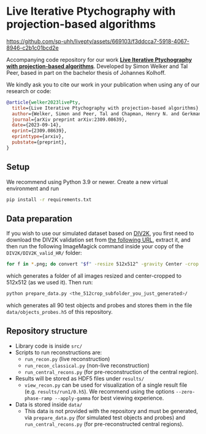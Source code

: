 # Live Iterative Ptychography with projection-based algorithms


https://github.com/sp-uhh/livepty/assets/669103/f3ddcca7-5918-4067-8946-c2b1c01bcd2e


Accompanying code repository for our work
[**Live Iterative Ptychography with projection-based algorithms**](https://arxiv.org/abs/2309.08639).
Developed by Simon Welker and Tal Peer, based in part on the bachelor thesis of Johannes Kolhoff.

We kindly ask you to cite our work in your publication when using any of our research or code:

```bib
@article{welker2023livePty,
  title={Live Iterative Ptychography with projection-based algorithms},
  author={Welker, Simon and Peer, Tal and Chapman, Henry N. and Gerkmann, Timo},
  journal={arXiv preprint arXiv:2309.08639},
  date={2023-09-14},
  eprint={2309.08639},
  eprinttype={arxiv},
  pubstate={preprint},
}
```


## Setup

We recommend using Python 3.9 or newer. Create a new virtual environment and run

```bash
pip install -r requirements.txt
```


## Data preparation

If you wish to use our simulated dataset based on [DIV2K](https://data.vision.ee.ethz.ch/cvl/DIV2K/), you first need to
download the DIV2K validation set from [the following URL](http://data.vision.ee.ethz.ch/cvl/DIV2K/DIV2K_valid_HR.zip),
extract it, and then run the following ImageMagick command inside your copy of the `DIV2K/DIV2K_valid_HR/` folder:

```bash
for f in *.png; do convert "$f" -resize 512x512^ -gravity Center -crop 512x512+0+0 +repage "512crop/${f}"; done
```

which generates a folder of all images resized and center-cropped to 512x512 (as we used it). Then run:

```bash
python prepare_data.py <the_512crop_subfolder_you_just_generated>/
```

which generates all 90 test objects and probes and stores them in the file `data/objects_probes.h5` of this repository.


## Repository structure

- Library code is inside `src/`
- Scripts to run reconstructions are:
    - `run_recon.py` (live reconstruction)
    - `run_recon_classical.py` (non-live reconstruction)
    - `run_central_recons.py` (for pre-reconstruction of the central region).
- Results will be stored as HDF5 files under `results/`
    - `view_recon.py` can be used for visualization of a single result file (e.g. `results/run1/0.h5`).
      We recommend using the options `--zero-phase-ramp --apply-gamma` for best viewing experience.
- Data is stored inside `data/`
    - This data is not provided with the repository and must be generated, via `prepare_data.py`
      (for simulated test objects and probes) and `run_central_recons.py` (for pre-reconstructed central regions).
